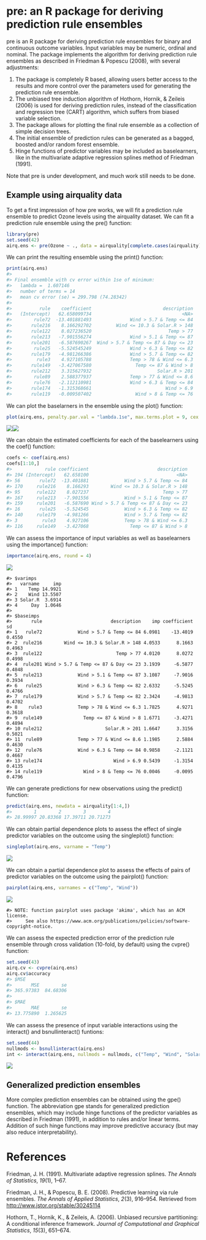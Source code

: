 pre: an R package for deriving prediction rule ensembles
========================================================

pre is an R package for deriving prediction rule ensembles for binary and continuous outcome variables. Input variables may be numeric, ordinal and nominal. The package implements the algorithm for deriving prediction rule ensembles as described in Friedman & Popescu (2008), with several adjustments:

1.  The package is completely R based, allowing users better access to the results and more control over the parameters used for generating the prediction rule ensemble.
2.  The unbiased tree induction algorithm of Hothorn, Hornik, & Zeileis (2006) is used for deriving prediction rules, instead of the classification and regression tree (CART) algorithm, which suffers from biased variable selection.
3.  The package allows for plotting the final rule ensemble as a collection of simple decision trees.
4.  The initial ensemble of prediction rules can be generated as a bagged, boosted and/or random forest ensemble.
5.  Hinge functions of predictor variables may be included as baselearners, like in the multivariate adaptive regression splines method of Friedman (1991).

Note that pre is under development, and much work still needs to be done.

Example using airquality data
-----------------------------

To get a first impression of how pre works, we will fit a prediction rule ensemble to predict Ozone levels using the airquality dataset. We can fit a prediction rule ensemble using the pre() function:

``` r
library(pre)
set.seed(42)
airq.ens <- pre(Ozone ~ ., data = airquality[complete.cases(airquality), ])
```

We can print the resulting ensemble using the print() function:

``` r
print(airq.ens)
#> 
#> Final ensemble with cv error within 1se of minimum: 
#>   lambda =  1.607146
#>   number of terms = 14
#>   mean cv error (se) = 299.798 (74.28342) 
#> 
#>          rule    coefficient                          description
#>   (Intercept)   62.658099734                                 <NA>
#>        rule72  -13.401881493              Wind > 5.7 & Temp <= 84
#>       rule216    8.166292702         Wind <= 10.3 & Solar.R > 148
#>       rule122    8.027236520                            Temp > 77
#>       rule213   -7.901556274              Wind > 5.1 & Temp <= 87
#>       rule201   -6.587690267  Wind > 5.7 & Temp <= 87 & Day <= 23
#>        rule25   -5.524545249              Wind > 6.3 & Temp <= 82
#>       rule179   -4.981266386              Wind > 5.7 & Temp <= 82
#>         rule3    4.927105788              Temp > 78 & Wind <= 6.3
#>       rule149   -3.427067580                Temp <= 87 & Wind > 8
#>       rule212    3.315627932                        Solar.R > 201
#>        rule89    2.588377937              Temp > 77 & Wind <= 8.6
#>        rule76   -2.112110981              Wind > 6.3 & Temp <= 84
#>       rule174   -1.315368661                           Wind > 6.9
#>       rule119   -0.009507402                Wind > 8 & Temp <= 76
```

We can plot the baselarners in the ensemble using the plot() function:

``` r
plot(airq.ens, penalty.par.val = "lambda.1se", max.terms.plot = 9, cex = .6)
```

![](inst/README-figures/README-unnamed-chunk-4-1.png)![](inst/README-figures/README-unnamed-chunk-4-2.png)

We can obtain the estimated coefficients for each of the baselearners using the coef() function:

``` r
coefs <- coef(airq.ens)
coefs[1:10,]
#>            rule coefficient                         description
#> 194 (Intercept)   62.658100                                <NA>
#> 56       rule72  -13.401881             Wind > 5.7 & Temp <= 84
#> 170     rule216    8.166293        Wind <= 10.3 & Solar.R > 148
#> 95      rule122    8.027237                           Temp > 77
#> 167     rule213   -7.901556             Wind > 5.1 & Temp <= 87
#> 159     rule201   -6.587690 Wind > 5.7 & Temp <= 87 & Day <= 23
#> 16       rule25   -5.524545             Wind > 6.3 & Temp <= 82
#> 140     rule179   -4.981266             Wind > 5.7 & Temp <= 82
#> 3         rule3    4.927106             Temp > 78 & Wind <= 6.3
#> 116     rule149   -3.427068               Temp <= 87 & Wind > 8
```

We can assess the importance of input variables as well as baselearners using the importance() function:

``` r
importance(airq.ens, round = 4)
```

![](inst/README-figures/README-unnamed-chunk-6-1.png)

    #> $varimps
    #>   varname     imp
    #> 1    Temp 14.9921
    #> 2    Wind 13.5507
    #> 3 Solar.R  3.6914
    #> 4     Day  1.0646
    #> 
    #> $baseimps
    #>       rule                         description    imp coefficient     sd
    #> 1   rule72             Wind > 5.7 & Temp <= 84 6.0981    -13.4019 0.4550
    #> 2  rule216        Wind <= 10.3 & Solar.R > 148 4.0533      8.1663 0.4963
    #> 3  rule122                           Temp > 77 4.0120      8.0272 0.4998
    #> 4  rule201 Wind > 5.7 & Temp <= 87 & Day <= 23 3.1939     -6.5877 0.4848
    #> 5  rule213             Wind > 5.1 & Temp <= 87 3.1087     -7.9016 0.3934
    #> 6   rule25             Wind > 6.3 & Temp <= 82 2.6332     -5.5245 0.4766
    #> 7  rule179             Wind > 5.7 & Temp <= 82 2.3424     -4.9813 0.4702
    #> 8    rule3             Temp > 78 & Wind <= 6.3 1.7825      4.9271 0.3618
    #> 9  rule149               Temp <= 87 & Wind > 8 1.6771     -3.4271 0.4894
    #> 10 rule212                       Solar.R > 201 1.6647      3.3156 0.5021
    #> 11  rule89             Temp > 77 & Wind <= 8.6 1.1985      2.5884 0.4630
    #> 12  rule76             Wind > 6.3 & Temp <= 84 0.9858     -2.1121 0.4667
    #> 13 rule174                          Wind > 6.9 0.5439     -1.3154 0.4135
    #> 14 rule119               Wind > 8 & Temp <= 76 0.0046     -0.0095 0.4796

We can generate predictions for new observations using the predict() function:

``` r
predict(airq.ens, newdata = airquality[1:4,])
#>        1        2        3        4 
#> 28.99997 20.83368 17.39711 20.71273
```

We can obtain partial dependence plots to assess the effect of single predictor variables on the outcome using the singleplot() function:

``` r
singleplot(airq.ens, varname = "Temp")
```

![](inst/README-figures/README-unnamed-chunk-8-1.png)

We can obtain a partial dependence plot to assess the effects of pairs of predictor variables on the outcome using the pairplot() function:

``` r
pairplot(airq.ens, varnames = c("Temp", "Wind"))
```

![](inst/README-figures/README-unnamed-chunk-9-1.png)

    #> NOTE: function pairplot uses package 'akima', which has an ACM license.
    #>     See also https://www.acm.org/publications/policies/software-copyright-notice.

We can assess the expected prediction error of the prediction rule ensemble through cross validation (10-fold, by default) using the cvpre() function:

``` r
set.seed(43)
airq.cv <- cvpre(airq.ens)
airq.cv$accuracy
#> $MSE
#>       MSE        se 
#> 365.97383  84.68306 
#> 
#> $MAE
#>       MAE        se 
#> 13.775890  1.265625
```

We can assess the presence of input variable interactions using the interact() and bsnullinteract() funtions:

``` r
set.seed(44)
nullmods <- bsnullinteract(airq.ens)
int <- interact(airq.ens, nullmods = nullmods, c("Temp", "Wind", "Solar.R"))
```

![](inst/README-figures/README-unnamed-chunk-11-1.png)

Generalized prediction ensembles
--------------------------------

More complex prediction ensembles can be obtained using the gpe() function. The abbreviation gpe stands for generalized prediction ensembles, which may include hinge functions of the predictor variables as described in Friedman (1991), in addition to rules and/or linear terms. Addition of such hinge functions may improve predictive accuracy (but may also reduce interpretability).

References
==========

Friedman, J. H. (1991). Multivariate adaptive regression splines. *The Annals of Statistics*, *19*(1), 1–67.

Friedman, J. H., & Popescu, B. E. (2008). Predictive learning via rule ensembles. *The Annals of Applied Statistics*, *2*(3), 916–954. Retrieved from <http://www.jstor.org/stable/30245114>

Hothorn, T., Hornik, K., & Zeileis, A. (2006). Unbiased recursive partitioning: A conditional inference framework. *Journal of Computational and Graphical Statistics*, *15*(3), 651–674.
